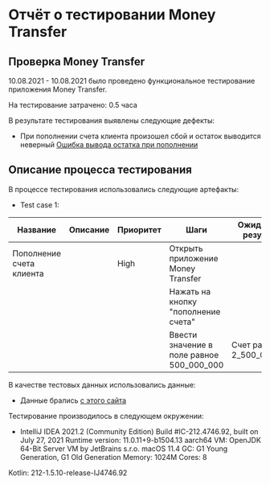 # Отчёт о тестировании Money Transfer

## Проверка Money Transfer

10.08.2021 - 10.08.2021 было проведено функциональное тестирование приложения Money Transfer.

На тестирование затрачено: 0.5 часа

В результате тестирования выявлены следующие дефекты:
* При пополнении счета клиента произошел сбой и остаток выводится неверный [Ошибка вывода остатка при пополнении](https://github.com/Stasanela/java_HW_1.2_Task_1/issues/2#issue-968466439)

## Описание процесса тестирования

В процессе тестирования использовались следующие артефакты:
* Test case 1:
 
| Название                 | Описание  | Приоритет | Шаги                                      | Ожидаемый результат      |
|--------------------------|-----------|-----------|-------------------------------------------|--------------------------|
| Пополнение счета клиента |           | High      | Открыть приложение Money Transfer         |                          |
|                          |           |           | Нажать на кнопку "пополнение счета"       |                          |
|                          |           |           | Ввести значение в поле равное 500_000_000 | Счет равен 2_500_000_000 |

В качестве тестовых данных использовались данные:
* Данные брались [с этого сайта](https://github.com/netology-code/javaqa-homeworks/tree/master/programming)

Тестирование производилось в следующем окружении:
* IntelliJ IDEA 2021.2 (Community Edition)
Build #IC-212.4746.92, built on July 27, 2021
Runtime version: 11.0.11+9-b1504.13 aarch64
VM: OpenJDK 64-Bit Server VM by JetBrains s.r.o.
macOS 11.4
GC: G1 Young Generation, G1 Old Generation
Memory: 1024M
Cores: 8

Kotlin: 212-1.5.10-release-IJ4746.92
